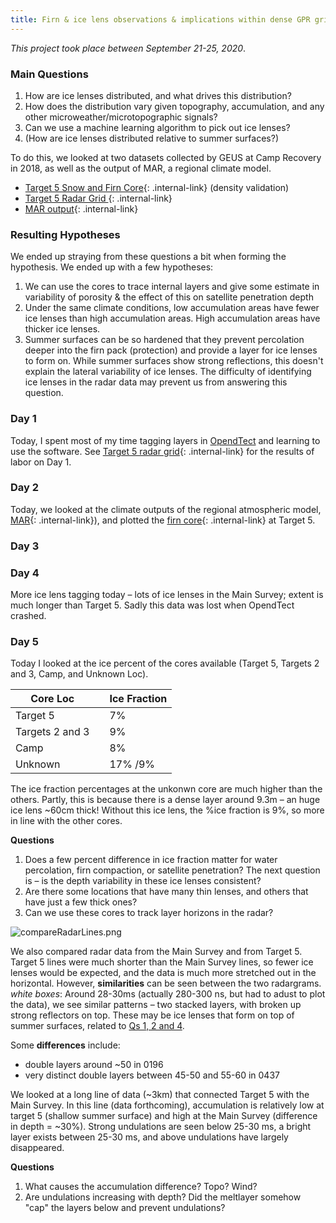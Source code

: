 ```yaml
---
title: Firn & ice lens observations & implications within dense GPR grid
---
```


_This project took place between September 21-25, 2020_. 

### Main Questions

1. How are ice lenses distributed, and what drives this distribution?
2. How does the distribution vary given topography, accumulation, and any other microweather/microtopographic signals?
3. Can we use a machine learning algorithm to pick out ice lenses?
4. (How are ice lenses distributed relative to summer surfaces?)

To do this, we looked at two datasets collected by GEUS at Camp Recovery in 2018, as well as the output of MAR, a regional climate model. 

- [Target 5 Snow and Firn Core](/FirnGPRProjWNanna/Target5CoreDensity){: .internal-link} (density validation)
- [Target 5 Radar Grid ](/FirnGPRProjWNanna/radardata){: .internal-link}
- [MAR output](/FirnGPRProjWNanna/MAROutput){: .internal-link}

### Resulting Hypotheses

We ended up straying from these questions a bit when forming the hypothesis. We ended up with a few hypotheses:

1. We can use the cores to trace internal layers and give some estimate in variability of porosity & the effect of this on satellite penetration depth
2. Under the same climate conditions, low accumulation areas have fewer ice lenses than high accumulation areas. High accumulation areas have thicker ice lenses. 
3. Summer surfaces can be so hardened that they prevent percolation deeper into the firn pack (protection) and provide a layer for ice lenses to form on. While summer surfaces show strong reflections, this doesn't explain the lateral variability of ice lenses. The difficulty of identifying ice lenses in the radar data may prevent us from answering this question.

### Day 1

Today, I spent most of my time tagging layers in [OpendTect](https://www.dgbes.com/) and learning to use the software. See [Target 5 radar grid](/FirnGPRProjWNanna/radardata){: .internal-link} for the results of labor on Day 1. 

### Day 2

Today, we looked at the climate outputs of the regional atmospheric model, [MAR](/FirnGPRProjWNanna/MAROutput){: .internal-link}), and plotted the [firn core](/FirnGPRProjWNanna/Target5CoreDensity){: .internal-link} at Target 5.

### Day 3


### Day 4

More ice lens tagging today – lots of ice lenses in the Main Survey; extent is much longer than Target 5. Sadly this data was lost when OpendTect crashed.

### Day 5

Today I looked at the ice percent of the cores available (Target 5, Targets 2 and 3, Camp, and Unknown Loc).

| Core Loc        |  | Ice Fraction |
|-----------------|--|--------------|
| Target 5        |  | 7%           |
| Targets 2 and 3 |  | 9%           |
| Camp            |  | 8%           |
| Unknown         |  | 17% /9%      |

The ice fraction percentages at the unkonwn core are much higher than the others. Partly, this is because there is a dense layer around 9.3m – an huge ice lens ~60cm thick! Without this ice lens, the %ice fraction is 9%, so more in line with the other cores. 

**Questions**
1. Does a few percent difference in ice fraction matter for water percolation, firn compaction, or satellite penetration? The next question is – is the depth variability in these ice lenses consistent? 
2. Are there some locations that have many thin lenses, and others that have just a few thick ones? 
3. Can we use these cores to track layer horizons in the radar?

![compareRadarLines.png](compareRadarLines.png)


We also compared radar data from the Main Survey and from Target 5. Target 5 lines were much shorter than the Main Survey lines, so fewer ice lenses would be expected, and the data is much more stretched out in the horizontal. However, **similarities** can be seen between the two radargrams. 
_white boxes_: Around 28-30ms (actually 280-300 ns, but had to adust to plot the data), we see similar patterns – two stacked layers, with broken up strong reflectors on top. These may be ice lenses that form on top of summer surfaces, related to [Qs 1, 2 and 4](#Main-Questions).

Some **differences** include:
- double layers around ~50 in 0196
- very distinct double layers between 45-50 and 55-60 in 0437

We looked at a long line of data (~3km) that connected Target 5 with the Main Survey. In this line (data forthcoming), accumulation is relatively low at target 5 (shallow summer surface) and high at the Main Survey (difference in depth = ~30%). Strong undulations are seen below 25-30 ms, a bright layer exists between 25-30 ms, and above undulations have largely disappeared. 

**Questions**
1. What causes the accumulation difference? Topo? Wind?
2. Are undulations increasing with depth? Did the meltlayer somehow "cap" the layers below and prevent undulations?


